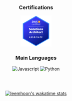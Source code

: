 <div align="center">

  ### Certifications
  
  <a href="https://www.credly.com/badges/9c233e40-84d8-46b9-8b3b-a81de9818eb0/public_url">
    <img src="./aws-certified-solutions-architect-associate.png" width="100" height="100"/>
  <a/>
  <br/>
  
  ### Main Languages
  
  <img alt="Javascript" src="https://img.shields.io/badge/Javascript-ffb13b?style=for-the-badge&logo=javascript&logoColor=white"/>
  <img alt="Python" src="https://img.shields.io/badge/Python-3766AB?style=for-the-badge&logo=Python&logoColor=white"/>
  
  <br/> <br/>
  
[![leemhoon's wakatime stats](https://github-readme-stats.vercel.app/api/wakatime?username=leemhoon00&layout=compact&count_private=true)](https://github.com/anuraghazra/github-readme-stats)
</div>


